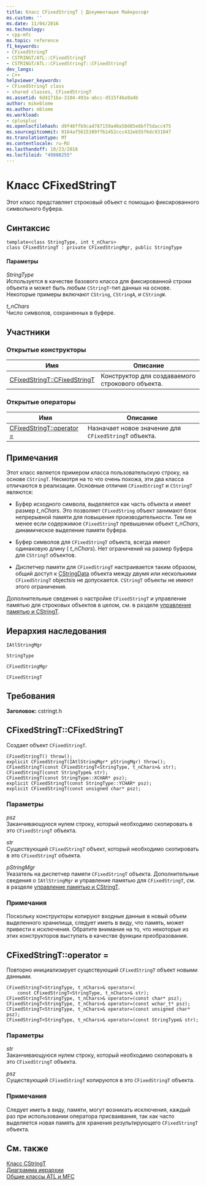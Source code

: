 ```yaml
---
title: Класс CFixedStringT | Документация Майкрософт
ms.custom: ''
ms.date: 11/04/2016
ms.technology:
- cpp-mfc
ms.topic: reference
f1_keywords:
- CFixedStringT
- CSTRINGT/ATL::CFixedStringT
- CSTRINGT/ATL::CFixedStringT::CFixedStringT
dev_langs:
- C++
helpviewer_keywords:
- CFixedStringT class
- shared classes, CFixedStringT
ms.assetid: 6d4171ba-3104-493a-a6cc-d515f4ba9a4b
author: mikeblome
ms.author: mblome
ms.workload:
- cplusplus
ms.openlocfilehash: d9f48ffb9cad787159a40a58d85e6bff5dacc475
ms.sourcegitcommit: 0164af5615389ffb1452ccc432eb55f6dc931047
ms.translationtype: MT
ms.contentlocale: ru-RU
ms.lasthandoff: 10/23/2018
ms.locfileid: "49808255"
---
```

# <a name="cfixedstringt-class"></a>Класс CFixedStringT

Этот класс представляет строковый объект с помощью фиксированного символьного буфера.

## <a name="syntax"></a>Синтаксис

```
template<class StringType, int t_nChars>
class CFixedStringT : private CFixedStringMgr, public StringType
```

#### <a name="parameters"></a>Параметры

*StringType*<br/>
Используется в качестве базового класса для фиксированной строки объекта и может быть любым `CStringT`-тип данных на основе. Некоторые примеры включают `CString`, `CStringA`, и `CStringW`.

*t_nChars*<br/>
Число символов, сохраненных в буфере.

## <a name="members"></a>Участники

### <a name="public-constructors"></a>Открытые конструкторы

|Имя|Описание|
|----------|-----------------|
|[CFixedStringT::CFixedStringT](#cfixedstringt)|Конструктор для создаваемого строкового объекта.|

### <a name="public-operators"></a>Открытые операторы

|Имя|Описание|
|----------|-----------------|
|[CFixedStringT::operator =](#eq)|Назначает новое значение для `CFixedStringT` объекта.|

## <a name="remarks"></a>Примечания

Этот класс является примером класса пользовательскую строку, на основе `CStringT`. Несмотря на то что очень похожа, эти два класса отличаются в реализации. Основные отличия `CFixedStringT` и `CStringT` являются:

- Буфер исходного символа, выделяется как часть объекта и имеет размер *t_nChars*. Это позволяет `CFixedString` объект занимают блок непрерывной памяти для повышения производительности. Тем не менее если содержимое `CFixedStringT` превышении объект *t_nChars*, динамическое выделение памяти буфера.

- Буфер символов для `CFixedStringT` объекта, всегда имеют одинаковую длину ( *t_nChars*). Нет ограничений на размер буфера для `CStringT` объектов.

- Диспетчер памяти для `CFixedStringT` настраивается таким образом, общий доступ к [CStringData](../../atl-mfc-shared/reference/cstringdata-class.md) объекта между двумя или несколькими `CFixedStringT` objectsis не допускается. `CStringT` объекты не имеют этого ограничения.

Дополнительные сведения о настройке `CFixedStringT` и управление памятью для строковых объектов в целом, см. в разделе [управление памятью и CStringT](../../atl-mfc-shared/memory-management-with-cstringt.md).

## <a name="inheritance-hierarchy"></a>Иерархия наследования

`IAtlStringMgr`

`StringType`

`CFixedStringMgr`

`CFixedStringT`

## <a name="requirements"></a>Требования

**Заголовок:** cstringt.h

##  <a name="cfixedstringt"></a>  CFixedStringT::CFixedStringT

Создает объект `CFixedStringT`.

```
CFixedStringT() throw();
explicit CFixedStringT(IAtlStringMgr* pStringMgr) throw();
CFixedStringT(const CFixedStringT<StringType, t_nChars>& str);
CFixedStringT(const StringType& str);
CFixedStringT(const StringType::XCHAR* psz);
explicit CFixedStringT(const StringType::YCHAR* psz);
explicit CFixedStringT(const unsigned char* psz);
```

### <a name="parameters"></a>Параметры

*psz*<br/>
Заканчивающуюся нулем строку, который необходимо скопировать в это `CFixedStringT` объекта.

*str*<br/>
Существующий `CFixedStringT` объект, который необходимо скопировать в это `CFixedStringT` объекта.

*pStringMgr*<br/>
Указатель на диспетчер памяти `CFixedStringT` объекта. Дополнительные сведения о `IAtlStringMgr` и управление памятью для `CFixedStringT`, см. в разделе [управление памятью и CStringT](../../atl-mfc-shared/memory-management-with-cstringt.md).

### <a name="remarks"></a>Примечания

Поскольку конструкторы копируют входные данные в новый объем выделенного хранилища, следует иметь в виду, что память, может привести к исключения. Обратите внимание на то, что некоторые из этих конструкторов выступать в качестве функции преобразования.

##  <a name="operator__eq"></a>  CFixedStringT::operator =

Повторно инициализирует существующий `CFixedStringT` объект новыми данными.

```
CFixedStringT<StringType, t_nChars>& operator=(
    const CFixedStringT<StringType, t_nChars>& str);
CFixedStringT<StringType, t_nChars>& operator=(const char* psz);
CFixedStringT<StringType, t_nChars>& operator=(const wchar_t* psz);
CFixedStringT<StringType, t_nChars>& operator=(const unsigned char* psz);
CFixedStringT<StringType, t_nChars>& operator=(const StringType& str);
```

### <a name="parameters"></a>Параметры

*str*<br/>
Заканчивающуюся нулем строку, который необходимо скопировать в это `CFixedStringT` объекта.

*psz*<br/>
Существующий `CFixedStringT` копируются в это `CFixedStringT` объекта.

### <a name="remarks"></a>Примечания

Следует иметь в виду, памяти, могут возникать исключения, каждый раз при использовании оператора присваивания, так как часто выделяется новая память для хранения результирующего `CFixedStringT` объекта.

## <a name="see-also"></a>См. также

[Класс CStringT](../../atl-mfc-shared/reference/cstringt-class.md)<br/>
[Диаграмма иерархии](../../mfc/hierarchy-chart.md)<br/>
[Общие классы ATL и MFC](../../atl-mfc-shared/atl-mfc-shared-classes.md)

